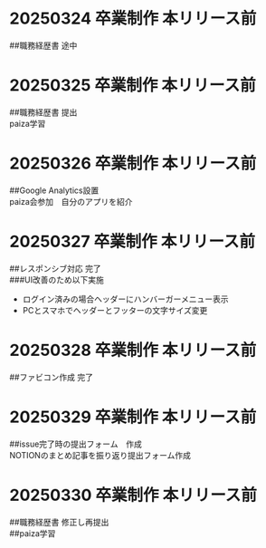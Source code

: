 # 20250324 卒業制作 本リリース前<br>
##職務経歴書  途中<br>

# 20250325 卒業制作 本リリース前<br>
##職務経歴書  提出<br>
paiza学習<br>

# 20250326 卒業制作 本リリース前<br>
##Google Analytics設置<br>
paiza会参加　自分のアプリを紹介<br>

# 20250327 卒業制作 本リリース前<br>
##レスポンシブ対応 完了<br>
###UI改善のため以下実施
- ログイン済みの場合ヘッダーにハンバーガーメニュー表示<br>
- PCとスマホでヘッダーとフッターの文字サイズ変更<br>

# 20250328 卒業制作 本リリース前<br>
##ファビコン作成 完了<br>

# 20250329 卒業制作 本リリース前<br>
##issue完了時の提出フォーム　作成<br>
NOTIONのまとめ記事を振り返り提出フォーム作成<br>

# 20250330 卒業制作 本リリース前<br>
##職務経歴書  修正し再提出<br>
##paiza学習<br>